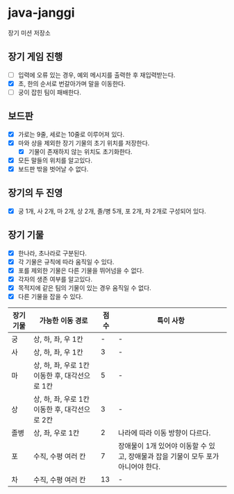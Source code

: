 # java-janggi

장기 미션 저장소

## 장기 게임 진행
- [ ] 입력에 오류 있는 경우, 예외 메시지를 출력한 후 재입력받는다.
- [x] 초, 한의 순서로 번갈아가며 말을 이동한다.
- [ ] 궁이 잡힌 팀이 패배한다.

## 보드판

- [x] 가로는 9줄, 세로는 10줄로 이루어져 있다.
- [x] 마와 상을 제외한 장기 기물의 초기 위치를 저장한다.
    - [x] 기물이 존재하지 않는 위치도 초기화한다.
- [x] 모든 말들의 위치를 알고있다.
- [x] 보드판 밖을 벗어날 수 없다.

## 장기의 두 진영

- [x] 궁 1개, 사 2개, 마 2개, 상 2개, 졸/병 5개, 포 2개, 차 2개로 구성되어 있다.

## 장기 기물
 
- [x] 한나라, 초나라로 구분된다.
- [x] 각 기물은 규칙에 따라 움직일 수 있다.
- [x] 포를 제외한 기물은 다른 기물을 뛰어넘을 수 없다.
- [x] 각자의 생존 여부를 알고있다.
- [x] 목적지에 같은 팀의 기물이 있는 경우 움직일 수 없다.
- [x] 다른 기물을 잡을 수 있다.

| 장기 기물 | 가능한 이동 경로                      | 점수 | 특이 사항                                            |
|-------|--------------------------------|----|--------------------------------------------------|
| 궁     | 상, 하, 좌, 우 1칸                  | -  | -                                                |
| 사     | 상, 하, 좌, 우 1칸                  | 3  | -                                                |
| 마     | 상, 하, 좌, 우로 1칸 이동한 후, 대각선으로 1칸 | 5  | -                                                |
| 상     | 상, 하, 좌, 우로 1칸 이동한 후, 대각선으로 2칸 | 3  | -                                                |
| 졸병    | 상, 좌, 우로 1칸                    | 2  | 나라에 따라 이동 방향이 다르다.                               |
| 포     | 수직, 수평 여러 칸                    | 7  | 장애물이 1개 있어야 이동할 수 있고, 장애물과 잡을 기물이 모두 포가 아니어야 한다. |
| 차     | 수직, 수평 여러 칸                    | 13 | -                                                |
